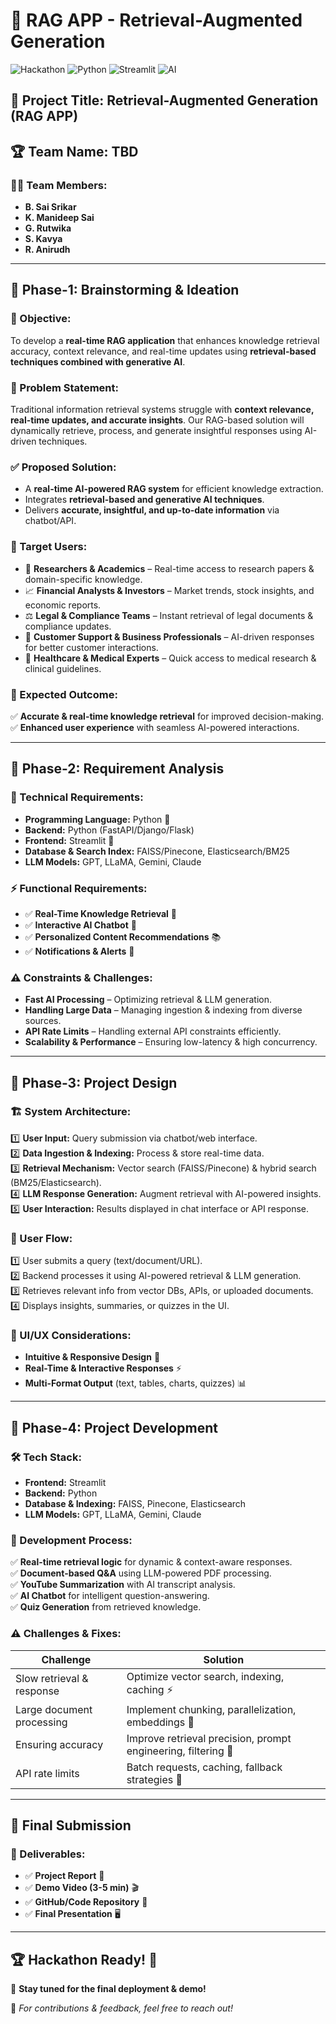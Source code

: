 # 🚀 RAG APP - Retrieval-Augmented Generation

![Hackathon](https://img.shields.io/badge/Hackathon-Project-blue) ![Python](https://img.shields.io/badge/Python-3.9+-yellow) ![Streamlit](https://img.shields.io/badge/Frontend-Streamlit-red) ![AI](https://img.shields.io/badge/AI-Powered-green)

## 📌 Project Title: Retrieval-Augmented Generation (RAG APP)

## 🏆 Team Name: TBD

### 👨‍💻 Team Members:
- **B. Sai Srikar**
- **K. Manideep Sai**
- **G. Rutwika**
- **S. Kavya**
- **R. Anirudh**

---

## 📍 Phase-1: Brainstorming & Ideation
### 🎯 Objective:
To develop a **real-time RAG application** that enhances knowledge retrieval accuracy, context relevance, and real-time updates using **retrieval-based techniques combined with generative AI**.

### 🧐 Problem Statement:
Traditional information retrieval systems struggle with **context relevance, real-time updates, and accurate insights**. Our RAG-based solution will dynamically retrieve, process, and generate insightful responses using AI-driven techniques.

### ✅ Proposed Solution:
- A **real-time AI-powered RAG system** for efficient knowledge extraction.
- Integrates **retrieval-based and generative AI techniques**.
- Delivers **accurate, insightful, and up-to-date information** via chatbot/API.

### 👥 Target Users:
- 📖 **Researchers & Academics** – Real-time access to research papers & domain-specific knowledge.
- 📈 **Financial Analysts & Investors** – Market trends, stock insights, and economic reports.
- ⚖️ **Legal & Compliance Teams** – Instant retrieval of legal documents & compliance updates.
- 🤝 **Customer Support & Business Professionals** – AI-driven responses for better customer interactions.
- 🏥 **Healthcare & Medical Experts** – Quick access to medical research & clinical guidelines.

### 🎯 Expected Outcome:
✅ **Accurate & real-time knowledge retrieval** for improved decision-making.<br>
✅ **Enhanced user experience** with seamless AI-powered interactions.

---

## 📍 Phase-2: Requirement Analysis
### 🔧 Technical Requirements:
- **Programming Language:** Python 🐍
- **Backend:** Python (FastAPI/Django/Flask)
- **Frontend:** Streamlit 🎨
- **Database & Search Index:** FAISS/Pinecone, Elasticsearch/BM25
- **LLM Models:** GPT, LLaMA, Gemini, Claude

### ⚡ Functional Requirements:
- ✅ **Real-Time Knowledge Retrieval** 📡
- ✅ **Interactive AI Chatbot** 🤖
- ✅ **Personalized Content Recommendations** 📚
- ✅ **Notifications & Alerts** 🔔

### ⚠️ Constraints & Challenges:
- **Fast AI Processing** – Optimizing retrieval & LLM generation.
- **Handling Large Data** – Managing ingestion & indexing from diverse sources.
- **API Rate Limits** – Handling external API constraints efficiently.
- **Scalability & Performance** – Ensuring low-latency & high concurrency.

---

## 📍 Phase-3: Project Design
### 🏗️ System Architecture:
1️⃣ **User Input:** Query submission via chatbot/web interface.<br>
2️⃣ **Data Ingestion & Indexing:** Process & store real-time data.<br>
3️⃣ **Retrieval Mechanism:** Vector search (FAISS/Pinecone) & hybrid search (BM25/Elasticsearch).<br>
4️⃣ **LLM Response Generation:** Augment retrieval with AI-powered insights.<br>
5️⃣ **User Interaction:** Results displayed in chat interface or API response.<br>

### 🔁 User Flow:
1️⃣ User submits a query (text/document/URL).<br>
2️⃣ Backend processes it using AI-powered retrieval & LLM generation.<br>
3️⃣ Retrieves relevant info from vector DBs, APIs, or uploaded documents.<br>
4️⃣ Displays insights, summaries, or quizzes in the UI.<br>

### 🎨 UI/UX Considerations:
- **Intuitive & Responsive Design** 📱
- **Real-Time & Interactive Responses** ⚡
- **Multi-Format Output** (text, tables, charts, quizzes) 📊

---

## 📍 Phase-4: Project Development
### 🛠️ Tech Stack:
- **Frontend:** Streamlit
- **Backend:** Python
- **Database & Indexing:** FAISS, Pinecone, Elasticsearch
- **LLM Models:** GPT, LLaMA, Gemini, Claude

### 🔄 Development Process:
✅ **Real-time retrieval logic** for dynamic & context-aware responses.<br>
✅ **Document-based Q&A** using LLM-powered PDF processing.<br>
✅ **YouTube Summarization** with AI transcript analysis.<br>
✅ **AI Chatbot** for intelligent question-answering.<br>
✅ **Quiz Generation** from retrieved knowledge.

### ⚠️ Challenges & Fixes:
| Challenge | Solution |
|-----------|----------|
| Slow retrieval & response | Optimize vector search, indexing, caching ⚡ |
| Large document processing | Implement chunking, parallelization, embeddings 📄 |
| Ensuring accuracy | Improve retrieval precision, prompt engineering, filtering 🎯 |
| API rate limits | Batch requests, caching, fallback strategies 🔄 |

---

## 📍 Final Submission
### 🎥 Deliverables:
- ✅ **Project Report** 📑
- ✅ **Demo Video (3-5 min)** 🎬
- ✅ **GitHub/Code Repository** 🔗
- ✅ **Final Presentation** 🖥️

---

## 🏆 Hackathon Ready! 🚀

🔗 **Stay tuned for the final deployment & demo!**

📌 *For contributions & feedback, feel free to reach out!*
